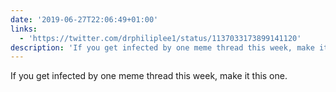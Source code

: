 ```yaml
---
date: '2019-06-27T22:06:49+01:00'
links:
  - 'https://twitter.com/drphiliplee1/status/1137033173899141120'
description: 'If you get infected by one meme thread this week, make it this one. '
---
```

If you get infected by one meme thread this week, make it this one. 
